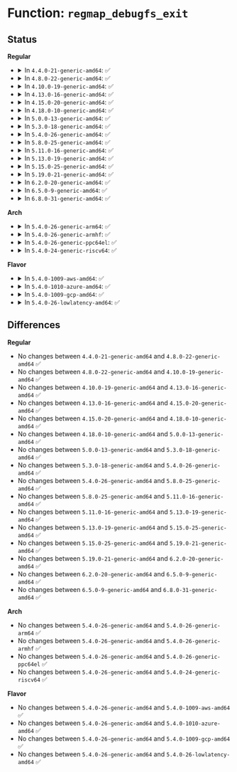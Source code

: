 # Function: <code>regmap_debugfs_exit</code>

## Status
<b>Regular</b>
<ul>
<li>
<details>
<summary>In <code>4.4.0-21-generic-amd64</code>: ✅</summary>

```c
void regmap_debugfs_exit(struct regmap * map)
```

```json
{
  "name": "regmap_debugfs_exit",
  "collision_type": "Unique Global",
  "inline_type": "No",
  "funcs": [
    {
      "addr": 18446744071584523600,
      "name": "regmap_debugfs_exit",
      "external": true,
      "loc": "drivers/base/regmap/regmap-debugfs.c:636",
      "file": "drivers/base/regmap/regmap-debugfs.c",
      "inline": "seen, unknown",
      "caller_inline": [],
      "caller_func": [
        "drivers/base/regmap/regmap.c:regmap_attach_dev",
        "drivers/base/regmap/regmap.c:regmap_reinit_cache",
        "drivers/base/regmap/regmap.c:regmap_exit"
      ]
    }
  ],
  "symbols": [
    {
      "addr": 18446744071584523600,
      "name": "regmap_debugfs_exit",
      "section": ".text",
      "bind": "STB_GLOBAL",
      "size": 233
    }
  ]
}
```
</details>
</li>
<li>
<details>
<summary>In <code>4.8.0-22-generic-amd64</code>: ✅</summary>

```c
void regmap_debugfs_exit(struct regmap * map)
```

```json
{
  "name": "regmap_debugfs_exit",
  "collision_type": "Unique Global",
  "inline_type": "No",
  "funcs": [
    {
      "addr": 18446744071584870640,
      "name": "regmap_debugfs_exit",
      "external": true,
      "loc": "drivers/base/regmap/regmap-debugfs.c:603",
      "file": "drivers/base/regmap/regmap-debugfs.c",
      "inline": "seen, unknown",
      "caller_inline": [],
      "caller_func": [
        "drivers/base/regmap/regmap.c:regmap_exit",
        "drivers/base/regmap/regmap.c:regmap_reinit_cache",
        "drivers/base/regmap/regmap.c:regmap_attach_dev"
      ]
    }
  ],
  "symbols": [
    {
      "addr": 18446744071584870640,
      "name": "regmap_debugfs_exit",
      "section": ".text",
      "bind": "STB_GLOBAL",
      "size": 227
    }
  ]
}
```
</details>
</li>
<li>
<details>
<summary>In <code>4.10.0-19-generic-amd64</code>: ✅</summary>

```c
void regmap_debugfs_exit(struct regmap * map)
```

```json
{
  "name": "regmap_debugfs_exit",
  "collision_type": "Unique Global",
  "inline_type": "No",
  "funcs": [
    {
      "addr": 18446744071585064192,
      "name": "regmap_debugfs_exit",
      "external": true,
      "loc": "drivers/base/regmap/regmap-debugfs.c:613",
      "file": "drivers/base/regmap/regmap-debugfs.c",
      "inline": "seen, unknown",
      "caller_inline": [],
      "caller_func": [
        "drivers/base/regmap/regmap.c:regmap_exit",
        "drivers/base/regmap/regmap.c:regmap_reinit_cache",
        "drivers/base/regmap/regmap.c:regmap_attach_dev"
      ]
    }
  ],
  "symbols": [
    {
      "addr": 18446744071585064192,
      "name": "regmap_debugfs_exit",
      "section": ".text",
      "bind": "STB_GLOBAL",
      "size": 227
    }
  ]
}
```
</details>
</li>
<li>
<details>
<summary>In <code>4.13.0-16-generic-amd64</code>: ✅</summary>

```c
void regmap_debugfs_exit(struct regmap * map)
```

```json
{
  "name": "regmap_debugfs_exit",
  "collision_type": "Unique Global",
  "inline_type": "No",
  "funcs": [
    {
      "addr": 18446744071585146624,
      "name": "regmap_debugfs_exit",
      "external": true,
      "loc": "drivers/base/regmap/regmap-debugfs.c:613",
      "file": "drivers/base/regmap/regmap-debugfs.c",
      "inline": "seen, unknown",
      "caller_inline": [],
      "caller_func": [
        "drivers/base/regmap/regmap.c:regmap_exit",
        "drivers/base/regmap/regmap.c:regmap_reinit_cache",
        "drivers/base/regmap/regmap.c:regmap_attach_dev"
      ]
    }
  ],
  "symbols": [
    {
      "addr": 18446744071585146624,
      "name": "regmap_debugfs_exit",
      "section": ".text",
      "bind": "STB_GLOBAL",
      "size": 229
    }
  ]
}
```
</details>
</li>
<li>
<details>
<summary>In <code>4.15.0-20-generic-amd64</code>: ✅</summary>

```c
void regmap_debugfs_exit(struct regmap * map)
```

```json
{
  "name": "regmap_debugfs_exit",
  "collision_type": "Unique Global",
  "inline_type": "No",
  "funcs": [
    {
      "addr": 18446744071585573568,
      "name": "regmap_debugfs_exit",
      "external": true,
      "loc": "drivers/base/regmap/regmap-debugfs.c:613",
      "file": "drivers/base/regmap/regmap-debugfs.c",
      "inline": "seen, unknown",
      "caller_inline": [],
      "caller_func": [
        "drivers/base/regmap/regmap.c:regmap_exit",
        "drivers/base/regmap/regmap.c:regmap_reinit_cache",
        "drivers/base/regmap/regmap.c:regmap_attach_dev"
      ]
    }
  ],
  "symbols": [
    {
      "addr": 18446744071585573568,
      "name": "regmap_debugfs_exit",
      "section": ".text",
      "bind": "STB_GLOBAL",
      "size": 229
    }
  ]
}
```
</details>
</li>
<li>
<details>
<summary>In <code>4.18.0-10-generic-amd64</code>: ✅</summary>

```c
void regmap_debugfs_exit(struct regmap * map)
```

```json
{
  "name": "regmap_debugfs_exit",
  "collision_type": "Unique Global",
  "inline_type": "No",
  "funcs": [
    {
      "addr": 18446744071585817792,
      "name": "regmap_debugfs_exit",
      "external": true,
      "loc": "drivers/base/regmap/regmap-debugfs.c:641",
      "file": "drivers/base/regmap/regmap-debugfs.c",
      "inline": "seen, unknown",
      "caller_inline": [],
      "caller_func": [
        "drivers/base/regmap/regmap.c:regmap_exit",
        "drivers/base/regmap/regmap.c:regmap_reinit_cache",
        "drivers/base/regmap/regmap.c:regmap_attach_dev"
      ]
    }
  ],
  "symbols": [
    {
      "addr": 18446744071585817792,
      "name": "regmap_debugfs_exit",
      "section": ".text",
      "bind": "STB_GLOBAL",
      "size": 229
    }
  ]
}
```
</details>
</li>
<li>
<details>
<summary>In <code>5.0.0-13-generic-amd64</code>: ✅</summary>

```c
void regmap_debugfs_exit(struct regmap * map)
```

```json
{
  "name": "regmap_debugfs_exit",
  "collision_type": "Unique Global",
  "inline_type": "No",
  "funcs": [
    {
      "addr": 18446744071585951744,
      "name": "regmap_debugfs_exit",
      "external": true,
      "loc": "drivers/base/regmap/regmap-debugfs.c:631",
      "file": "drivers/base/regmap/regmap-debugfs.c",
      "inline": "seen, unknown",
      "caller_inline": [],
      "caller_func": [
        "drivers/base/regmap/regmap.c:regmap_exit",
        "drivers/base/regmap/regmap.c:regmap_reinit_cache",
        "drivers/base/regmap/regmap.c:regmap_attach_dev"
      ]
    }
  ],
  "symbols": [
    {
      "addr": 18446744071585951744,
      "name": "regmap_debugfs_exit",
      "section": ".text",
      "bind": "STB_GLOBAL",
      "size": 229
    }
  ]
}
```
</details>
</li>
<li>
<details>
<summary>In <code>5.3.0-18-generic-amd64</code>: ✅</summary>

```c
void regmap_debugfs_exit(struct regmap * map)
```

```json
{
  "name": "regmap_debugfs_exit",
  "collision_type": "Unique Global",
  "inline_type": "No",
  "funcs": [
    {
      "addr": 18446744071586193824,
      "name": "regmap_debugfs_exit",
      "external": true,
      "loc": "drivers/base/regmap/regmap-debugfs.c:647",
      "file": "drivers/base/regmap/regmap-debugfs.c",
      "inline": "seen, unknown",
      "caller_inline": [],
      "caller_func": [
        "drivers/base/regmap/regmap.c:regmap_exit",
        "drivers/base/regmap/regmap.c:regmap_reinit_cache",
        "drivers/base/regmap/regmap.c:regmap_attach_dev"
      ]
    }
  ],
  "symbols": [
    {
      "addr": 18446744071586193824,
      "name": "regmap_debugfs_exit",
      "section": ".text",
      "bind": "STB_GLOBAL",
      "size": 231
    }
  ]
}
```
</details>
</li>
<li>
<details>
<summary>In <code>5.4.0-26-generic-amd64</code>: ✅</summary>

```c
void regmap_debugfs_exit(struct regmap * map)
```

```json
{
  "name": "regmap_debugfs_exit",
  "collision_type": "Unique Global",
  "inline_type": "No",
  "funcs": [
    {
      "addr": 18446744071586342208,
      "name": "regmap_debugfs_exit",
      "external": true,
      "loc": "drivers/base/regmap/regmap-debugfs.c:639",
      "file": "drivers/base/regmap/regmap-debugfs.c",
      "inline": "seen, unknown",
      "caller_inline": [],
      "caller_func": [
        "drivers/base/regmap/regmap.c:regmap_exit",
        "drivers/base/regmap/regmap.c:regmap_reinit_cache",
        "drivers/base/regmap/regmap.c:regmap_attach_dev"
      ]
    }
  ],
  "symbols": [
    {
      "addr": 18446744071586342208,
      "name": "regmap_debugfs_exit",
      "section": ".text",
      "bind": "STB_GLOBAL",
      "size": 231
    }
  ]
}
```
</details>
</li>
<li>
<details>
<summary>In <code>5.8.0-25-generic-amd64</code>: ✅</summary>

```c
void regmap_debugfs_exit(struct regmap * map)
```

```json
{
  "name": "regmap_debugfs_exit",
  "collision_type": "Unique Global",
  "inline_type": "No",
  "funcs": [
    {
      "addr": 18446744071587113296,
      "name": "regmap_debugfs_exit",
      "external": true,
      "loc": "drivers/base/regmap/regmap-debugfs.c:651",
      "file": "drivers/base/regmap/regmap-debugfs.c",
      "inline": "seen, unknown",
      "caller_inline": [],
      "caller_func": [
        "drivers/base/regmap/regmap.c:regmap_exit",
        "drivers/base/regmap/regmap.c:regmap_reinit_cache",
        "drivers/base/regmap/regmap.c:__regmap_init"
      ]
    }
  ],
  "symbols": [
    {
      "addr": 18446744071587113296,
      "name": "regmap_debugfs_exit",
      "section": ".text",
      "bind": "STB_GLOBAL",
      "size": 317
    }
  ]
}
```
</details>
</li>
<li>
<details>
<summary>In <code>5.11.0-16-generic-amd64</code>: ✅</summary>

```c
void regmap_debugfs_exit(struct regmap * map)
```

```json
{
  "name": "regmap_debugfs_exit",
  "collision_type": "Unique Global",
  "inline_type": "No",
  "funcs": [
    {
      "addr": 18446744071587198592,
      "name": "regmap_debugfs_exit",
      "external": true,
      "loc": "drivers/base/regmap/regmap-debugfs.c:655",
      "file": "drivers/base/regmap/regmap-debugfs.c",
      "inline": "seen, unknown",
      "caller_inline": [],
      "caller_func": [
        "drivers/base/regmap/regmap.c:regmap_exit",
        "drivers/base/regmap/regmap.c:regmap_reinit_cache"
      ]
    }
  ],
  "symbols": [
    {
      "addr": 18446744071587198592,
      "name": "regmap_debugfs_exit",
      "section": ".text",
      "bind": "STB_GLOBAL",
      "size": 317
    }
  ]
}
```
</details>
</li>
<li>
<details>
<summary>In <code>5.13.0-19-generic-amd64</code>: ✅</summary>

```c
void regmap_debugfs_exit(struct regmap * map)
```

```json
{
  "name": "regmap_debugfs_exit",
  "collision_type": "Unique Global",
  "inline_type": "No",
  "funcs": [
    {
      "addr": 18446744071587085840,
      "name": "regmap_debugfs_exit",
      "external": true,
      "loc": "drivers/base/regmap/regmap-debugfs.c:655",
      "file": "drivers/base/regmap/regmap-debugfs.c",
      "inline": "seen, unknown",
      "caller_inline": [],
      "caller_func": [
        "drivers/base/regmap/regmap.c:regmap_exit",
        "drivers/base/regmap/regmap.c:regmap_reinit_cache"
      ]
    }
  ],
  "symbols": [
    {
      "addr": 18446744071587085840,
      "name": "regmap_debugfs_exit",
      "section": ".text",
      "bind": "STB_GLOBAL",
      "size": 328
    }
  ]
}
```
</details>
</li>
<li>
<details>
<summary>In <code>5.15.0-25-generic-amd64</code>: ✅</summary>

```c
void regmap_debugfs_exit(struct regmap * map)
```

```json
{
  "name": "regmap_debugfs_exit",
  "collision_type": "Unique Global",
  "inline_type": "No",
  "funcs": [
    {
      "addr": 18446744071587657584,
      "name": "regmap_debugfs_exit",
      "external": true,
      "loc": "drivers/base/regmap/regmap-debugfs.c:655",
      "file": "drivers/base/regmap/regmap-debugfs.c",
      "inline": "seen, unknown",
      "caller_inline": [],
      "caller_func": [
        "drivers/base/regmap/regmap.c:regmap_exit",
        "drivers/base/regmap/regmap.c:regmap_reinit_cache"
      ]
    }
  ],
  "symbols": [
    {
      "addr": 18446744071587657584,
      "name": "regmap_debugfs_exit",
      "section": ".text",
      "bind": "STB_GLOBAL",
      "size": 328
    }
  ]
}
```
</details>
</li>
<li>
<details>
<summary>In <code>5.19.0-21-generic-amd64</code>: ✅</summary>

```c
void regmap_debugfs_exit(struct regmap * map)
```

```json
{
  "name": "regmap_debugfs_exit",
  "collision_type": "Unique Global",
  "inline_type": "No",
  "funcs": [
    {
      "addr": 18446744071589002848,
      "name": "regmap_debugfs_exit",
      "external": true,
      "loc": "drivers/base/regmap/regmap-debugfs.c:655",
      "file": "drivers/base/regmap/regmap-debugfs.c",
      "inline": "seen, unknown",
      "caller_inline": [],
      "caller_func": [
        "drivers/base/regmap/regmap.c:regmap_exit",
        "drivers/base/regmap/regmap.c:regmap_reinit_cache"
      ]
    }
  ],
  "symbols": [
    {
      "addr": 18446744071589002848,
      "name": "regmap_debugfs_exit",
      "section": ".text",
      "bind": "STB_GLOBAL",
      "size": 352
    }
  ]
}
```
</details>
</li>
<li>
<details>
<summary>In <code>6.2.0-20-generic-amd64</code>: ✅</summary>

```c
void regmap_debugfs_exit(struct regmap * map)
```

```json
{
  "name": "regmap_debugfs_exit",
  "collision_type": "Unique Global",
  "inline_type": "No",
  "funcs": [
    {
      "addr": 18446744071590525776,
      "name": "regmap_debugfs_exit",
      "external": true,
      "loc": "drivers/base/regmap/regmap-debugfs.c:655",
      "file": "drivers/base/regmap/regmap-debugfs.c",
      "inline": "seen, unknown",
      "caller_inline": [],
      "caller_func": [
        "drivers/base/regmap/regmap.c:regmap_exit",
        "drivers/base/regmap/regmap.c:regmap_reinit_cache"
      ]
    }
  ],
  "symbols": [
    {
      "addr": 18446744071590525776,
      "name": "regmap_debugfs_exit",
      "section": ".text",
      "bind": "STB_GLOBAL",
      "size": 352
    }
  ]
}
```
</details>
</li>
<li>
<details>
<summary>In <code>6.5.0-9-generic-amd64</code>: ✅</summary>

```c
void regmap_debugfs_exit(struct regmap * map)
```

```json
{
  "name": "regmap_debugfs_exit",
  "collision_type": "Unique Global",
  "inline_type": "No",
  "funcs": [
    {
      "addr": 18446744071590853744,
      "name": "regmap_debugfs_exit",
      "external": true,
      "loc": "drivers/base/regmap/regmap-debugfs.c:666",
      "file": "drivers/base/regmap/regmap-debugfs.c",
      "inline": "seen, unknown",
      "caller_inline": [],
      "caller_func": [
        "drivers/base/regmap/regmap.c:regmap_exit",
        "drivers/base/regmap/regmap.c:regmap_reinit_cache"
      ]
    }
  ],
  "symbols": [
    {
      "addr": 18446744071590853744,
      "name": "regmap_debugfs_exit",
      "section": ".text",
      "bind": "STB_GLOBAL",
      "size": 352
    }
  ]
}
```
</details>
</li>
<li>
<details>
<summary>In <code>6.8.0-31-generic-amd64</code>: ✅</summary>

```c
void regmap_debugfs_exit(struct regmap * map)
```

```json
{
  "name": "regmap_debugfs_exit",
  "collision_type": "Unique Global",
  "inline_type": "No",
  "funcs": [
    {
      "addr": 18446744071591197376,
      "name": "regmap_debugfs_exit",
      "external": true,
      "loc": "drivers/base/regmap/regmap-debugfs.c:666",
      "file": "drivers/base/regmap/regmap-debugfs.c",
      "inline": "seen, unknown",
      "caller_inline": [],
      "caller_func": [
        "drivers/base/regmap/regmap.c:regmap_exit",
        "drivers/base/regmap/regmap.c:regmap_reinit_cache"
      ]
    }
  ],
  "symbols": [
    {
      "addr": 18446744071591197376,
      "name": "regmap_debugfs_exit",
      "section": ".text",
      "bind": "STB_GLOBAL",
      "size": 352
    }
  ]
}
```
</details>
</li>
</ul>
<b>Arch</b>
<ul>
<li>
<details>
<summary>In <code>5.4.0-26-generic-arm64</code>: ✅</summary>

```c
void regmap_debugfs_exit(struct regmap * map)
```

```json
{
  "name": "regmap_debugfs_exit",
  "collision_type": "Unique Global",
  "inline_type": "No",
  "funcs": [
    {
      "addr": 18446603336499180912,
      "name": "regmap_debugfs_exit",
      "external": true,
      "loc": "drivers/base/regmap/regmap-debugfs.c:639",
      "file": "drivers/base/regmap/regmap-debugfs.c",
      "inline": "seen, unknown",
      "caller_inline": [],
      "caller_func": [
        "drivers/base/regmap/regmap.c:regmap_exit",
        "drivers/base/regmap/regmap.c:regmap_reinit_cache",
        "drivers/base/regmap/regmap.c:regmap_attach_dev"
      ]
    }
  ],
  "symbols": [
    {
      "addr": 18446603336499180912,
      "name": "regmap_debugfs_exit",
      "section": ".text",
      "bind": "STB_GLOBAL",
      "size": 260
    }
  ]
}
```
</details>
</li>
<li>
<details>
<summary>In <code>5.4.0-26-generic-armhf</code>: ✅</summary>

```c
void regmap_debugfs_exit(struct regmap * map)
```

```json
{
  "name": "regmap_debugfs_exit",
  "collision_type": "Unique Global",
  "inline_type": "No",
  "funcs": [
    {
      "addr": 3231715252,
      "name": "regmap_debugfs_exit",
      "external": true,
      "loc": "drivers/base/regmap/regmap-debugfs.c:639",
      "file": "drivers/base/regmap/regmap-debugfs.c",
      "inline": "seen, unknown",
      "caller_inline": [],
      "caller_func": [
        "drivers/base/regmap/regmap.c:regmap_exit",
        "drivers/base/regmap/regmap.c:regmap_reinit_cache",
        "drivers/base/regmap/regmap.c:regmap_attach_dev"
      ]
    }
  ],
  "symbols": [
    {
      "addr": 3231715252,
      "name": "regmap_debugfs_exit",
      "section": ".text",
      "bind": "STB_GLOBAL",
      "size": 208
    }
  ]
}
```
</details>
</li>
<li>
<details>
<summary>In <code>5.4.0-26-generic-ppc64el</code>: ✅</summary>

```c
void regmap_debugfs_exit(struct regmap * map)
```

```json
{
  "name": "regmap_debugfs_exit",
  "collision_type": "Unique Global",
  "inline_type": "No",
  "funcs": [
    {
      "addr": 13835058055292385936,
      "name": "regmap_debugfs_exit",
      "external": true,
      "loc": "drivers/base/regmap/regmap-debugfs.c:639",
      "file": "drivers/base/regmap/regmap-debugfs.c",
      "inline": "seen, unknown",
      "caller_inline": [],
      "caller_func": [
        "drivers/base/regmap/regmap.c:regmap_exit",
        "drivers/base/regmap/regmap.c:regmap_reinit_cache",
        "drivers/base/regmap/regmap.c:regmap_attach_dev"
      ]
    }
  ],
  "symbols": [
    {
      "addr": 13835058055292385936,
      "name": "regmap_debugfs_exit",
      "section": ".text",
      "bind": "STB_GLOBAL",
      "size": 404
    }
  ]
}
```
</details>
</li>
<li>
<details>
<summary>In <code>5.4.0-24-generic-riscv64</code>: ✅</summary>

```c
void regmap_debugfs_exit(struct regmap * map)
```

```json
{
  "name": "regmap_debugfs_exit",
  "collision_type": "Unique Global",
  "inline_type": "No",
  "funcs": [
    {
      "addr": 18446743936276476300,
      "name": "regmap_debugfs_exit",
      "external": true,
      "loc": "drivers/base/regmap/regmap-debugfs.c:639",
      "file": "drivers/base/regmap/regmap-debugfs.c",
      "inline": "seen, unknown",
      "caller_inline": [],
      "caller_func": [
        "drivers/base/regmap/regmap.c:regmap_exit",
        "drivers/base/regmap/regmap.c:regmap_reinit_cache",
        "drivers/base/regmap/regmap.c:regmap_attach_dev"
      ]
    }
  ],
  "symbols": [
    {
      "addr": 18446743936276476300,
      "name": "regmap_debugfs_exit",
      "section": ".text",
      "bind": "STB_GLOBAL",
      "size": 238
    }
  ]
}
```
</details>
</li>
</ul>
<b>Flavor</b>
<ul>
<li>
<details>
<summary>In <code>5.4.0-1009-aws-amd64</code>: ✅</summary>

```c
void regmap_debugfs_exit(struct regmap * map)
```

```json
{
  "name": "regmap_debugfs_exit",
  "collision_type": "Unique Global",
  "inline_type": "No",
  "funcs": [
    {
      "addr": 18446744071586105456,
      "name": "regmap_debugfs_exit",
      "external": true,
      "loc": "drivers/base/regmap/regmap-debugfs.c:639",
      "file": "drivers/base/regmap/regmap-debugfs.c",
      "inline": "seen, unknown",
      "caller_inline": [],
      "caller_func": [
        "drivers/base/regmap/regmap.c:regmap_exit",
        "drivers/base/regmap/regmap.c:regmap_reinit_cache",
        "drivers/base/regmap/regmap.c:regmap_attach_dev"
      ]
    }
  ],
  "symbols": [
    {
      "addr": 18446744071586105456,
      "name": "regmap_debugfs_exit",
      "section": ".text",
      "bind": "STB_GLOBAL",
      "size": 231
    }
  ]
}
```
</details>
</li>
<li>
<details>
<summary>In <code>5.4.0-1010-azure-amd64</code>: ✅</summary>

```c
void regmap_debugfs_exit(struct regmap * map)
```

```json
{
  "name": "regmap_debugfs_exit",
  "collision_type": "Unique Global",
  "inline_type": "No",
  "funcs": [
    {
      "addr": 18446744071585951408,
      "name": "regmap_debugfs_exit",
      "external": true,
      "loc": "drivers/base/regmap/regmap-debugfs.c:639",
      "file": "drivers/base/regmap/regmap-debugfs.c",
      "inline": "seen, unknown",
      "caller_inline": [],
      "caller_func": [
        "drivers/base/regmap/regmap.c:regmap_exit",
        "drivers/base/regmap/regmap.c:regmap_reinit_cache",
        "drivers/base/regmap/regmap.c:regmap_attach_dev"
      ]
    }
  ],
  "symbols": [
    {
      "addr": 18446744071585951408,
      "name": "regmap_debugfs_exit",
      "section": ".text",
      "bind": "STB_GLOBAL",
      "size": 231
    }
  ]
}
```
</details>
</li>
<li>
<details>
<summary>In <code>5.4.0-1009-gcp-amd64</code>: ✅</summary>

```c
void regmap_debugfs_exit(struct regmap * map)
```

```json
{
  "name": "regmap_debugfs_exit",
  "collision_type": "Unique Global",
  "inline_type": "No",
  "funcs": [
    {
      "addr": 18446744071586290176,
      "name": "regmap_debugfs_exit",
      "external": true,
      "loc": "drivers/base/regmap/regmap-debugfs.c:639",
      "file": "drivers/base/regmap/regmap-debugfs.c",
      "inline": "seen, unknown",
      "caller_inline": [],
      "caller_func": [
        "drivers/base/regmap/regmap.c:regmap_exit",
        "drivers/base/regmap/regmap.c:regmap_reinit_cache",
        "drivers/base/regmap/regmap.c:regmap_attach_dev"
      ]
    }
  ],
  "symbols": [
    {
      "addr": 18446744071586290176,
      "name": "regmap_debugfs_exit",
      "section": ".text",
      "bind": "STB_GLOBAL",
      "size": 231
    }
  ]
}
```
</details>
</li>
<li>
<details>
<summary>In <code>5.4.0-26-lowlatency-amd64</code>: ✅</summary>

```c
void regmap_debugfs_exit(struct regmap * map)
```

```json
{
  "name": "regmap_debugfs_exit",
  "collision_type": "Unique Global",
  "inline_type": "No",
  "funcs": [
    {
      "addr": 18446744071586401632,
      "name": "regmap_debugfs_exit",
      "external": true,
      "loc": "drivers/base/regmap/regmap-debugfs.c:639",
      "file": "drivers/base/regmap/regmap-debugfs.c",
      "inline": "seen, unknown",
      "caller_inline": [],
      "caller_func": [
        "drivers/base/regmap/regmap.c:regmap_exit",
        "drivers/base/regmap/regmap.c:regmap_reinit_cache",
        "drivers/base/regmap/regmap.c:regmap_attach_dev"
      ]
    }
  ],
  "symbols": [
    {
      "addr": 18446744071586401632,
      "name": "regmap_debugfs_exit",
      "section": ".text",
      "bind": "STB_GLOBAL",
      "size": 231
    }
  ]
}
```
</details>
</li>
</ul>

## Differences
<b>Regular</b>
<ul>
<li>
No changes between <code>4.4.0-21-generic-amd64</code> and <code>4.8.0-22-generic-amd64</code> ✅
</li>
<li>
No changes between <code>4.8.0-22-generic-amd64</code> and <code>4.10.0-19-generic-amd64</code> ✅
</li>
<li>
No changes between <code>4.10.0-19-generic-amd64</code> and <code>4.13.0-16-generic-amd64</code> ✅
</li>
<li>
No changes between <code>4.13.0-16-generic-amd64</code> and <code>4.15.0-20-generic-amd64</code> ✅
</li>
<li>
No changes between <code>4.15.0-20-generic-amd64</code> and <code>4.18.0-10-generic-amd64</code> ✅
</li>
<li>
No changes between <code>4.18.0-10-generic-amd64</code> and <code>5.0.0-13-generic-amd64</code> ✅
</li>
<li>
No changes between <code>5.0.0-13-generic-amd64</code> and <code>5.3.0-18-generic-amd64</code> ✅
</li>
<li>
No changes between <code>5.3.0-18-generic-amd64</code> and <code>5.4.0-26-generic-amd64</code> ✅
</li>
<li>
No changes between <code>5.4.0-26-generic-amd64</code> and <code>5.8.0-25-generic-amd64</code> ✅
</li>
<li>
No changes between <code>5.8.0-25-generic-amd64</code> and <code>5.11.0-16-generic-amd64</code> ✅
</li>
<li>
No changes between <code>5.11.0-16-generic-amd64</code> and <code>5.13.0-19-generic-amd64</code> ✅
</li>
<li>
No changes between <code>5.13.0-19-generic-amd64</code> and <code>5.15.0-25-generic-amd64</code> ✅
</li>
<li>
No changes between <code>5.15.0-25-generic-amd64</code> and <code>5.19.0-21-generic-amd64</code> ✅
</li>
<li>
No changes between <code>5.19.0-21-generic-amd64</code> and <code>6.2.0-20-generic-amd64</code> ✅
</li>
<li>
No changes between <code>6.2.0-20-generic-amd64</code> and <code>6.5.0-9-generic-amd64</code> ✅
</li>
<li>
No changes between <code>6.5.0-9-generic-amd64</code> and <code>6.8.0-31-generic-amd64</code> ✅
</li>
</ul>
<b>Arch</b>
<ul>
<li>
No changes between <code>5.4.0-26-generic-amd64</code> and <code>5.4.0-26-generic-arm64</code> ✅
</li>
<li>
No changes between <code>5.4.0-26-generic-amd64</code> and <code>5.4.0-26-generic-armhf</code> ✅
</li>
<li>
No changes between <code>5.4.0-26-generic-amd64</code> and <code>5.4.0-26-generic-ppc64el</code> ✅
</li>
<li>
No changes between <code>5.4.0-26-generic-amd64</code> and <code>5.4.0-24-generic-riscv64</code> ✅
</li>
</ul>
<b>Flavor</b>
<ul>
<li>
No changes between <code>5.4.0-26-generic-amd64</code> and <code>5.4.0-1009-aws-amd64</code> ✅
</li>
<li>
No changes between <code>5.4.0-26-generic-amd64</code> and <code>5.4.0-1010-azure-amd64</code> ✅
</li>
<li>
No changes between <code>5.4.0-26-generic-amd64</code> and <code>5.4.0-1009-gcp-amd64</code> ✅
</li>
<li>
No changes between <code>5.4.0-26-generic-amd64</code> and <code>5.4.0-26-lowlatency-amd64</code> ✅
</li>
</ul>
